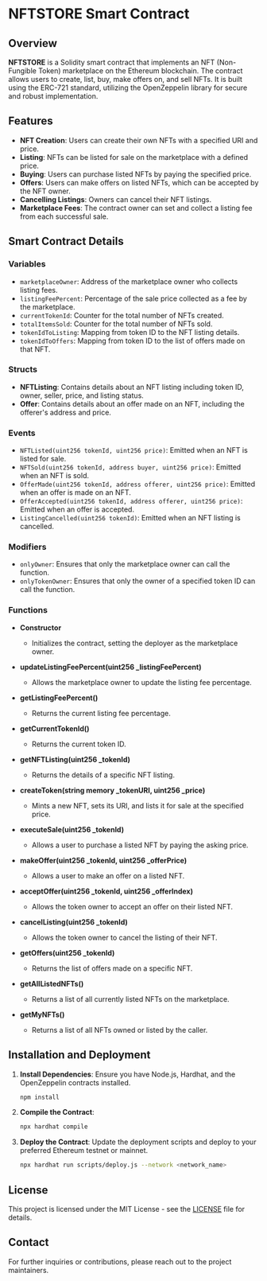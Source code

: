 # NFTSTORE Smart Contract

## Overview

**NFTSTORE** is a Solidity smart contract that implements an NFT (Non-Fungible Token) marketplace on the Ethereum blockchain. The contract allows users to create, list, buy, make offers on, and sell NFTs. It is built using the ERC-721 standard, utilizing the OpenZeppelin library for secure and robust implementation.

## Features

- **NFT Creation**: Users can create their own NFTs with a specified URI and price.
- **Listing**: NFTs can be listed for sale on the marketplace with a defined price.
- **Buying**: Users can purchase listed NFTs by paying the specified price.
- **Offers**: Users can make offers on listed NFTs, which can be accepted by the NFT owner.
- **Cancelling Listings**: Owners can cancel their NFT listings.
- **Marketplace Fees**: The contract owner can set and collect a listing fee from each successful sale.

## Smart Contract Details

### Variables

- `marketplaceOwner`: Address of the marketplace owner who collects listing fees.
- `listingFeePercent`: Percentage of the sale price collected as a fee by the marketplace.
- `currentTokenId`: Counter for the total number of NFTs created.
- `totalItemsSold`: Counter for the total number of NFTs sold.
- `tokenIdToListing`: Mapping from token ID to the NFT listing details.
- `tokenIdToOffers`: Mapping from token ID to the list of offers made on that NFT.

### Structs

- **NFTListing**: Contains details about an NFT listing including token ID, owner, seller, price, and listing status.
- **Offer**: Contains details about an offer made on an NFT, including the offerer's address and price.

### Events

- `NFTListed(uint256 tokenId, uint256 price)`: Emitted when an NFT is listed for sale.
- `NFTSold(uint256 tokenId, address buyer, uint256 price)`: Emitted when an NFT is sold.
- `OfferMade(uint256 tokenId, address offerer, uint256 price)`: Emitted when an offer is made on an NFT.
- `OfferAccepted(uint256 tokenId, address offerer, uint256 price)`: Emitted when an offer is accepted.
- `ListingCancelled(uint256 tokenId)`: Emitted when an NFT listing is cancelled.

### Modifiers

- `onlyOwner`: Ensures that only the marketplace owner can call the function.
- `onlyTokenOwner`: Ensures that only the owner of a specified token ID can call the function.

### Functions

- **Constructor**
  - Initializes the contract, setting the deployer as the marketplace owner.

- **updateListingFeePercent(uint256 _listingFeePercent)**
  - Allows the marketplace owner to update the listing fee percentage.

- **getListingFeePercent()**
  - Returns the current listing fee percentage.

- **getCurrentTokenId()**
  - Returns the current token ID.

- **getNFTListing(uint256 _tokenId)**
  - Returns the details of a specific NFT listing.

- **createToken(string memory _tokenURI, uint256 _price)**
  - Mints a new NFT, sets its URI, and lists it for sale at the specified price.

- **executeSale(uint256 _tokenId)**
  - Allows a user to purchase a listed NFT by paying the asking price.

- **makeOffer(uint256 _tokenId, uint256 _offerPrice)**
  - Allows a user to make an offer on a listed NFT.

- **acceptOffer(uint256 _tokenId, uint256 _offerIndex)**
  - Allows the token owner to accept an offer on their listed NFT.

- **cancelListing(uint256 _tokenId)**
  - Allows the token owner to cancel the listing of their NFT.

- **getOffers(uint256 _tokenId)**
  - Returns the list of offers made on a specific NFT.

- **getAllListedNFTs()**
  - Returns a list of all currently listed NFTs on the marketplace.

- **getMyNFTs()**
  - Returns a list of all NFTs owned or listed by the caller.

## Installation and Deployment

1. **Install Dependencies**: Ensure you have Node.js, Hardhat, and the OpenZeppelin contracts installed.
   ```bash
   npm install
   ```

2. **Compile the Contract**:
   ```bash
   npx hardhat compile
   ```

3. **Deploy the Contract**: Update the deployment scripts and deploy to your preferred Ethereum testnet or mainnet.
   ```bash
   npx hardhat run scripts/deploy.js --network <network_name>
   ```

## License

This project is licensed under the MIT License - see the [LICENSE](LICENSE) file for details.

## Contact

For further inquiries or contributions, please reach out to the project maintainers.
